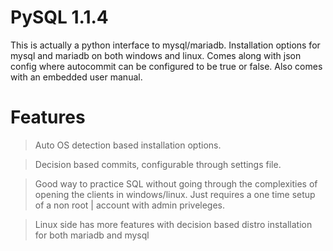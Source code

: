 # PySQL 1.1.4
This is actually a python interface to mysql/mariadb. Installation options for mysql and mariadb on both windows and linux. Comes along with json config where autocommit can be configured to be true or false. Also comes with an embedded user manual.

# Features
 >Auto OS detection based installation options.
 
 >Decision based commits, configurable through settings file.
 
 
 >Good way to practice SQL without going through the complexities of opening the clients in windows/linux. Just requires a one time setup of a non root       |         account with admin priveleges.
 
 
 >Linux side has more features with decision based distro installation for both mariadb and mysql
 

